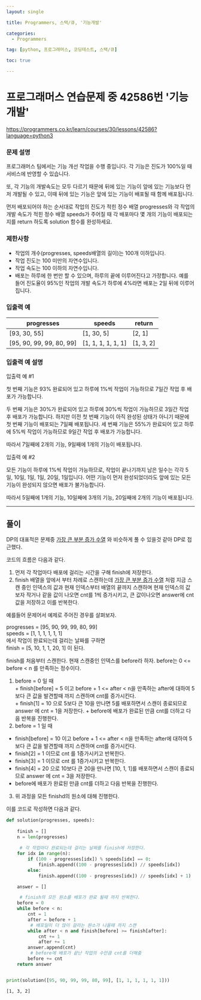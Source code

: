 ```yaml
---
layout: single

title: Programmers, 스택/큐, '기능개발'

categories:
  - Programmers

tag: [python, 프로그래머스, 코딩테스트, 스택/큐]

toc: true

---
```


# 프로그래머스 연습문제 중 42586번 '기능개발'
<a href = 'https://programmers.co.kr/learn/courses/30/lessons/42586?language=python3'>https://programmers.co.kr/learn/courses/30/lessons/42586?language=python3</a>

### 문제 설명

프로그래머스 팀에서는 기능 개선 작업을 수행 중입니다. 각 기능은 진도가 100%일 때 서비스에 반영할 수 있습니다.

또, 각 기능의 개발속도는 모두 다르기 때문에 뒤에 있는 기능이 앞에 있는 기능보다 먼저 개발될 수 있고, 이때 뒤에 있는 기능은 앞에 있는 기능이 배포될 때 함께 배포됩니다.

먼저 배포되어야 하는 순서대로 작업의 진도가 적힌 정수 배열 progresses와 각 작업의 개발 속도가 적힌 정수 배열 speeds가 주어질 때 각 배포마다 몇 개의 기능이 배포되는지를 return 하도록 solution 함수를 완성하세요.

### 제한사항


+ 작업의 개수(progresses, speeds배열의 길이)는 100개 이하입니다.
+ 작업 진도는 100 미만의 자연수입니다.
+ 작업 속도는 100 이하의 자연수입니다.
+ 배포는 하루에 한 번만 할 수 있으며, 하루의 끝에 이루어진다고 가정합니다. 예를 들어 진도율이 95%인 작업의 개발 속도가 하루에 4%라면 배포는 2일 뒤에 이루어집니다.

### 입출력 예

| progresses               | speeds             | return    |
|--------------------------|--------------------|-----------|
| [93, 30, 55]             | [1, 30, 5]         | [2, 1]    |
| [95, 90, 99, 99, 80, 99] | [1, 1, 1, 1, 1, 1] | [1, 3, 2] |

### 입출력 예 설명

입출력 예 #1  

첫 번째 기능은 93% 완료되어 있고 하루에 1%씩 작업이 가능하므로 7일간 작업 후 배포가 가능합니다.  

두 번째 기능은 30%가 완료되어 있고 하루에 30%씩 작업이 가능하므로 3일간 작업 후 배포가 가능합니다. 하지만 이전 첫 번째 기능이 아직 완성된 상태가 아니기 때문에 첫 번째 기능이 배포되는 7일째 배포됩니다.
세 번째 기능은 55%가 완료되어 있고 하루에 5%씩 작업이 가능하므로 9일간 작업 후 배포가 가능합니다.

따라서 7일째에 2개의 기능, 9일째에 1개의 기능이 배포됩니다.

입출력 예 #2  

모든 기능이 하루에 1%씩 작업이 가능하므로, 작업이 끝나기까지 남은 일수는 각각 5일, 10일, 1일, 1일, 20일, 1일입니다. 어떤 기능이 먼저 완성되었더라도 앞에 있는 모든 기능이 완성되지 않으면 배포가 불가능합니다.

따라서 5일째에 1개의 기능, 10일째에 3개의 기능, 20일째에 2개의 기능이 배포됩니다.

---
## 풀이

DP의 대표적은 문제중 [가장 큰 부분 증가 수열](https://bo-oseng.github.io/boj/boj-11055/) 와 비슷하게 풀 수 있을것 같아 DP로 접근했다. 

코드의 흐름은 다음과 같다.  
1. 먼저 각 작업마다 배포에 걸리는 시간을 구해 finish에 저장한다.
2. finish 배열을 앞에서 부터 차례로 스캔하는데 [가장 큰 부분 증가 수열](https://bo-oseng.github.io/boj/boj-11055/) 처럼 지금 스캔 중인 인덱스의 값과 현재 인덱스부터 배열의 끝까지 스캔하며 현재 인덱스의 값보자 작거나 같을 값이 나오면 cnt를 1씩 증가시키고, 큰 값이나오면 answer에 cnt값을 저장하고 이를 반복한다.

예를들어 문제어서 예제로 주어진 경우를 살펴보자.  
  
  progresses = [95, 90, 99, 99, 80, 99]  
  speeds = [1, 1, 1, 1, 1, 1]   
  에서 작업이 완료되는데 걸리는 날짜를 구하면  
  finish = [5, 10, 1, 1, 20, 1] 이 된다.
    
  finish를 처음부터 스캔한다. 현재 스캔중인 인덱스를 before라 하자. before는 0 <= before < n 를 만족하는 정수이다.
  1. before = 0 일 때   
    + finish[before] = 5 이고 before + 1 <= after < n을 만족하는 after에 대하여 5보다 큰 값을 발견할때 까지 스캔하며 cnt를 증가시킨다.  
    + finish[1] = 10 으로 5보다 큰 10을 만나면 5를 배포하면서 스캔이 종료되므로 answer 에 cnt = 1을 저장한다. 
    + before에 배포가 완료된 만큼 cnt를 더하고 다음 반복을 진행한다. 
  2. before = 1 일 때
   + finish[before] = 10 이고 before + 1 <= after < n을 만족하는 after에 대하여 5보다 큰 값을 발견할때 까지 스캔하며 cnt를 증가시킨다.  
   + finish[2] = 1 이므로 cnt 를 1증가시키고 반복한다.
   + finish[3] = 1 이므로 cnt 를 1증가시키고 반복한다.
   + finish[4] = 20 으로 10보다 큰 20을 만나면 [10, 1, 1]를 배포하면서 스캔이 종료되므로 answer 에 cnt = 3을 저장한다.    
   + before에 배포가 완료된 만큼 cnt를 더하고 다음 반복을 진행한다.  

3. 위 과정을 모든 finishd의 원소에 대해 진행한다.

이를 코드로 작성하면 다음과 같다.


```python
def solution(progresses, speeds):
    
    finish = []
    n = len(progresses)
     
     # 각 작업마다 완료되는데 걸리는 날짜를 finish에 저장한다.
    for idx in range(n):
        if (100 - progresses[idx]) % speeds[idx] == 0:
            finish.append((100 - progresses[idx]) // speeds[idx])
        else:
            finish.append((100 - progresses[idx]) // speeds[idx] + 1)

    answer = []

     # finish의 모든 원소를 배포가 완료 될때 까지 반복한다.
    before = 0
    while before < n:
        cnt = 1
        after = before + 1
         # 배포일이 더 많이 걸리는 원소가 나올때 까지 스캔
        while after < n and finish[before] >= finish[after]:
            cnt += 1
            after += 1
        answer.append(cnt)
         # before에 배포가 끝난 작업의 수만큼 cnt를 더해줌
        before += cnt
    return answer


print(solution([95, 90, 99, 99, 80, 99], [1, 1, 1, 1, 1, 1]))
```

    [1, 3, 2]
    
